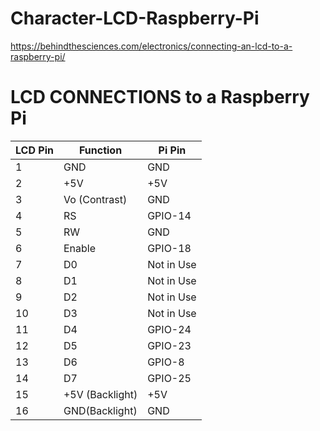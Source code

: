 # Character-LCD-Raspberry-Pi
https://behindthesciences.com/electronics/connecting-an-lcd-to-a-raspberry-pi/
# LCD CONNECTIONS to a Raspberry Pi

|LCD Pin|	Function |	Pi Pin |
|------|------|------|
|1|	GND|	GND|
|2|	+5V	|+5V|
|3|	Vo (Contrast)|	GND|
|4|	RS	|GPIO-14|
|5|	RW	|GND|
|6|	Enable|	GPIO-18|
|7|	D0	|Not in Use|
|8|	D1	|Not in Use|
|9|	D2	|Not in Use|
|10|	D3|	Not in Use|
|11	|D4	|GPIO-24|
|12	|D5	|GPIO-23|
|13|	D6|	GPIO-8|
|14	|D7	|GPIO-25|
|15|	+5V (Backlight)|	+5V|
|16	|GND(Backlight)|	GND|
